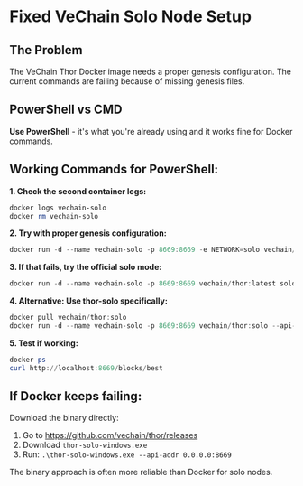 # Fixed VeChain Solo Node Setup

## The Problem
The VeChain Thor Docker image needs a proper genesis configuration. The current commands are failing because of missing genesis files.

## PowerShell vs CMD
**Use PowerShell** - it's what you're already using and it works fine for Docker commands.

## Working Commands for PowerShell:

**1. Check the second container logs:**
```powershell
docker logs vechain-solo
docker rm vechain-solo
```

**2. Try with proper genesis configuration:**
```powershell
docker run -d --name vechain-solo -p 8669:8669 -e NETWORK=solo vechain/thor:latest --network solo --api-addr 0.0.0.0:8669 --api-cors "*" --genesis /app/genesis/solo.json
```

**3. If that fails, try the official solo mode:**
```powershell
docker run -d --name vechain-solo -p 8669:8669 vechain/thor:latest solo --api-addr 0.0.0.0:8669 --api-cors "*"
```

**4. Alternative: Use thor-solo specifically:**
```powershell
docker pull vechain/thor:solo
docker run -d --name vechain-solo -p 8669:8669 vechain/thor:solo --api-addr 0.0.0.0:8669 --api-cors "*"
```

**5. Test if working:**
```powershell
docker ps
curl http://localhost:8669/blocks/best
```

## If Docker keeps failing:
Download the binary directly:
1. Go to https://github.com/vechain/thor/releases  
2. Download `thor-solo-windows.exe`
3. Run: `.\thor-solo-windows.exe --api-addr 0.0.0.0:8669`

The binary approach is often more reliable than Docker for solo nodes.